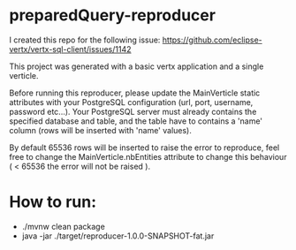 # preparedQuery-reproducer

I created this repo for the following issue:
https://github.com/eclipse-vertx/vertx-sql-client/issues/1142

This project was generated with a basic vertx application and a single verticle.

Before running this reproducer, please update the MainVerticle static attributes with your PostgreSQL configuration (url, port, username, password etc...).
Your PostgreSQL server must already contains the specified database and table, and the table have to contains a 'name' column (rows will be inserted with 'name' values).

By default 65536 rows will be inserted to raise the error to reproduce, feel free to change the MainVerticle.nbEntities attribute to change this behaviour ( < 65536 the error will not be raised ).

# How to run:
 - ./mvnw clean package
 - java -jar ./target/reproducer-1.0.0-SNAPSHOT-fat.jar
